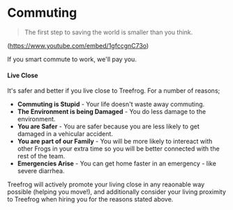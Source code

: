 # Commuting

> The first step to saving the world is smaller than you think.

(https://www.youtube.com/embed/1gfccgnC73o)

If you smart commute to work, we'll pay you.



#### Live Close

It's safer and better if you live close to Treefrog. For a number of reasons;

- **Commuting is Stupid** - Your life doesn't waste away commuting.
- **The Environment is being Damaged** - You do less damage to the environment.
- **You are Safer** - You are safer because you are less likely to get damaged in a vehicular accident.
- **You are part of our Family** - You will be more likely to intereact with other Frogs in your extra time so you will be better connected with the rest of the team.
- **Emergencies Arise** - You can get home faster in an emergency - like severe diarrhea.

Treefrog will actively promote your living close in any reaonable way possible (helping you move!), and additionally consider your living proximity to Treefrog when hiring you for the reasons stated above.


